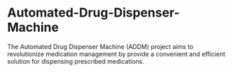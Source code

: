 # Automated-Drug-Dispenser-Machine
The Automated Drug Dispenser Machine (ADDM) project aims to revolutionize medication management by provide a convenient and efficient solution for dispensing prescribed medications. 
